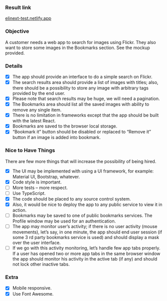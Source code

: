 ### Result link
[elinext-test.netlify.app](https://elinext-test.netlify.app/)

### Objective
A customer needs a web app to search for images using Flickr. They also want to store some images in the Bookmarks section. See the mockup provided.

### Details
- [x] The app should provide an interface to do a simple search on Flickr. 
- [x] The search results area should provide a list of images with titles; also, there should be a possibility to store any image with arbitrary tags provided by the end user. 
- [x] Please note that search results may be huge, we will need a pagination.
- [x] The Bookmarks area should list all the saved images with ability to remove any single item.
- [x] There is no limitation in frameworks except that the app should be built with the latest React.
- [x] Bookmarks are saved to the browser local storage.
- [x] “Bookmark it” button should be disabled or replaced to “Remove it” button if an image is added into bookmark.

### Nice to Have Things

There are few more things that will increase the possibility of being hired.
- [x] The UI may be implemented with using a UI framework, for example: Material UI, Bootstrap, whatever.
- [x] Code style is important.
- [ ] More tests – more respect.
- [ ] Use TypeScript.
- [x] The code should be placed to any source control system.
- [x] Also, it would be nice to deploy the app to any public service to view it in action.
- [ ] Bookmarks may be saved to one of public bookmarks services. The Profile window may be used for an authentication.
- [ ] The app may monitor user’s activity; if there is no user activity (mouse movements), let’s say, in one minute, the app should end user session (if some 3 rd party bookmarks service is used) and should display a mask over the user interface.
- [ ] If we go with this activity monitoring, let’s handle few app tabs properly. If a user has opened two or more app tabs in the same browser window the app should monitor his activity in the active tab (if any) and should not lock other inactive tabs.

### Extra
- [x] Mobile responsive.
- [x] Use Font Awesome.